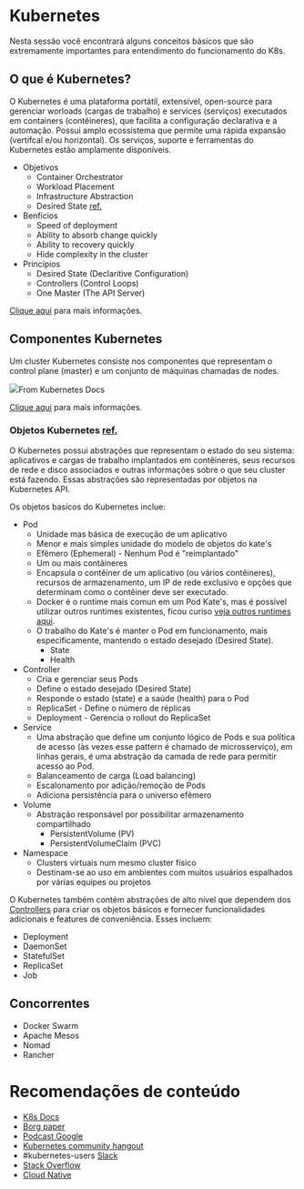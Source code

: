 # Kubernetes
Nesta sessão você encontrará alguns conceitos básicos que são extremamente importantes para entendimento do funcionamento do K8s.

## O que é Kubernetes?
O Kubernetes é uma plataforma portátil, extensível, open-source para gerenciar worloads (cargas de trabalho) e services (serviços) executados em containers (contêineres), que facilita a configuração declarativa e a automação. Possui amplo ecossistema que permite uma rápida expansão (vertifcal e/ou horizontal). Os serviços, suporte e ferramentas do Kubernetes estão amplamente disponíveis.

* Objetivos
    * Container Orchestrator
    * Workload Placement
    * Infrastructure Abstraction
    * Desired State [ref.](https://medium.com/@yannalbou/kubernetes-desired-state-4c5c4e873743)
* Benfícios
    * Speed of deployment
    * Ability to absorb change quickly
    * Ability to recovery quickly
    * Hide complexity in the cluster
* Princípios
    * Desired State (Declaritive Configuration) 
    * Controllers (Control Loops)
    * One Master (The API Server)

[Clique aqui](https://kubernetes.io/docs/concepts/overview/what-is-kubernetes/) para mais informações.

## Componentes Kubernetes
Um cluster Kubernetes consiste nos componentes que representam o control plane (master) e um conjunto de máquinas chamadas de nodes.

![](https://d33wubrfki0l68.cloudfront.net/7016517375d10c702489167e704dcb99e570df85/7bb53/images/docs/components-of-kubernetes.png)From Kubernetes Docs

[Clique aqui](https://kubernetes.io/docs/concepts/overview/components/) para mais informações.

### Objetos Kubernetes [ref.](https://kubernetes.io/docs/concepts/#kubernetes-objects)
O Kubernetes possui abstrações que representam o estado do seu sistema: aplicativos e cargas de trabalho implantados em contêineres, seus recursos de rede e disco associados e outras informações sobre o que seu cluster está fazendo. Essas abstrações são representadas por objetos na Kubernetes API.

Os objetos basícos do Kubernetes inclue:

* Pod
    - Unidade mas básica de execução de um aplicativo
    - Menor e mais simples unidade do modelo de objetos do kate's
    - Efêmero (Ephemeral) - Nenhum Pod é "reimplantado"
    - Um ou mais contâineres
    - Encapsula o contêiner de um aplicativo (ou vários contêineres), recursos de armazenamento, um IP de rede exclusivo e opções que determinam como o contêiner deve ser executado.
    - Docker é o runtime mais comun em um Pod Kate's, mas é possível utilizar outros runtimes existentes, ficou curiso [veja outros runtimes aqui](https://github.com/deusimarferreira/containers/blob/master/containers-runtimes.md).
    - O trabalho do Kate's é manter o Pod em funcionamento, mais especificamente, mantendo o estado desejado (Desired State).
        * State
        * Health
* Controller
    - Cria e gerenciar seus Pods
    - Define o estado desejado (Desired State)
    - Responde o estado (state) e a saúde (health) para o Pod
    - ReplicaSet - Define o número de réplicas
    - Deployment - Gerencia o rollout do ReplicaSet
* Service
    - Uma abstração que define um conjunto lógico de Pods e sua política de acesso (às vezes esse pattern é chamado de microsserviço), em linhas gerais, é uma abstração da camada de rede para permitir acesso ao Pod.
    - Balanceamento de carga (Load balancing)
    - Escalonamento por adição/remoção de Pods
    - Adiciona persistência para o universo efêmero
* Volume
    - Abstração responsável por possibilitar armazenamento compartilhado
        * PersistentVolume (PV)
        * PersistentVolumeClaim (PVC)
* Namespace
    - Clusters virtuais num mesmo cluster físico
    - Destinam-se ao uso em ambientes com muitos usuários espalhados por várias equipes ou projetos

O Kubernetes também contém abstrações de alto nível que dependem dos [Controllers]() para criar os objetos básicos e fornecer funcionalidades adicionais e features de conveniência. Esses incluem:

* Deployment
* DaemonSet
* StatefulSet
* ReplicaSet
* Job

## Concorrentes
* Docker Swarm
* Apache Mesos
* Nomad
* Rancher

# Recomendações de conteúdo
* [K8s Docs](https://kubernetes.io/docs/concepts/overview/)
* [Borg paper](https://research.google/pubs/pub43438/)
* [Podcast Google](https://www.gcppodcast.com/post/episode-46-borg-and-k8s-with-john-wilkes/)
* [Kubernetes community hangout](https://github.com/kubernetes/community)
* #kubernetes-users [Slack](https://slack.kubernetes.io/)
* [Stack Overflow](https://stackoverflow.com/search?q=kubernetes)
* [Cloud Native](https://www.slideshare.net/chipchilders/cloud-foundry-the-platform-for-forging-cloud-native-applications)
